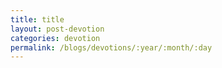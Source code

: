 ```yaml
---
title: title
layout: post-devotion
categories: devotion
permalink: /blogs/devotions/:year/:month/:day
---
```


